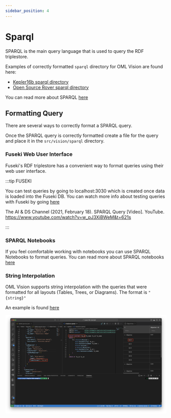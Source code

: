 ```yaml
---
sidebar_position: 4
---
```


# Sparql

SPARQL is the main query language that is used to query the RDF triplestore.  

Examples of correctly formatted `sparql` directory for OML Vision are found here:

- [Kepler16b sparql directory](https://github.com/pogi7/kepler16b-example/tree/main/src/vision/sparql)
- [Open Source Rover sparql directory](https://github.com/UTNAK/open-source-rover/tree/main/src/vision/sparql)

You can read more about SPARQL [here](https://www.ontotext.com/knowledgehub/fundamentals/what-is-sparql/)

## Formatting Query

There are several ways to correctly format a SPARQL query.  

Once the SPARQL query is correctly formatted create a file for the query and place it in the `src/vision/sparql` directory.

### Fuseki Web User Interface

Fuseki's RDF triplestore has a convenient way to format queries using their web user interface.

:::tip FUSEKI

You can test queries by going to localhost:3030 which is created once data is loaded into the Fuseki DB.  You can watch more info about testing queries with Fuseki by going [here](https://www.youtube.com/watch?v=w_pJ3XiBWeM&t=621s)

The AI & DS Channel (2021, February 18). SPARQL Query [Video]. YouTube. https://www.youtube.com/watch?v=w_pJ3XiBWeM&t=621s

:::

### SPARQL Notebooks

If you feel comfortable working with notebooks you can use SPARQL Notebooks to format queries.  You can read more about SPARQL notebooks [here](https://marketplace.visualstudio.com/items?itemName=Zazuko.sparql-notebook)

### String Interpolation

OML Vision supports string interpolation with the queries that were formatted for all layouts (Tables, Trees, or Diagrams).  The format is `"{string}"`  

An example is found [here](https://github.com/pogi7/kepler16b-example/blob/layout_files/src/vision/layouts/tableLayouts.json#L25)

![Table String Interpolation](./layouts/img/tableStringInterpolation.png)

